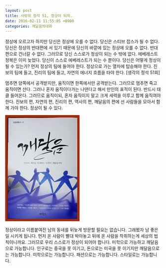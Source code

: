 ```yaml
---
layout: post
title: 사랑의 정석 51, 정상이 되자.
date: 2016-02-11 11:55:05 +0900
categories: 깨달음의대화
---
```

  


      
정상에 오르고자 하지만 당신은 정상에 오를 수 없다. 당신은 스티브 잡스가 될 수 없다. 당신은 정상의 반대편에 서 있기 때문에 당신의 바깥에 있는 정상에 오를 수 없다. 반대편으로 건너갈 수 없다. 그러므로 당신 스스로가 정상이 되는 수 밖에 없다. 에베레스트 정복은 이미 늦었다. 당신이 스스로 에베레스트가 되는 수 뿐이다. 당신은 어떻게 정상이 될 수 있는가? 먼저 정상의 팀에 들어야 한다. 정상으로 가는 열차에 탑승해야 한다. 진보의 팀에 들고, 진리의 팀에 들고, 자연의 에너지 흐름을 타야 한다. [생각의 정석 51회] 

  


멈추면 양쪽에서 공격받지만, 움직이면 한쪽에서만 공격받는다. 그러므로 멈추면 죽고 움직이면 산다. 그러나 혼자 움직이다가는 나댄다고 해서 만인의 표적이 된다. 반드시 태클 들어온다. 그러므로 움직이되, 혼자 움직이지 말고 크게 세력을 이루고 함께 움직여야 한다. 진보의 편, 자연의 편, 진리의 편, 역사의 편, 깨달음의 편에 선 사람들을 모아서 함께 가야 한다. 정상이 될 수 있다.

  


<img src="files/attach/images/198/346/673/aDSC01523.JPG" alt="aDSC01523.JPG" width="240" height="342" />

  


정상이라고 이름붙여진 남의 동네를 뒤늦게 방문할 필요는 없습니다. 그래봤자 남 좋은 일 시키게 됩니다. 먼저 온 사람이 빨대 박아놓고 뒤에 온 사람을 착취하는게 세상의 법칙이니까요. 그러므로 우리 스스로가 정상이 되어야 합니다. 미학으로 가능하고 깨달음으로 가능합니다. 인구로는 중국을 못 이기고, 돈으로는 미국을 못 이기지만 깨달음으로는 가능합니다. 미학으로는 가능합니다. 패션으로는 가능합니다. 스타일로는 가능합니다.